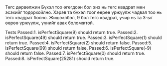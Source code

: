 Төгс дөрвөлжин 
Бүхэл тоо өгөгдсөн бол энэ нь төгс квадрат мөн эсэхийг тодорхойлно. 
Хэрэв та бүхэл тоог өөрөө үржүүлж чадвал тоо нь төгс квадрат болно. 
Жишээлбэл, 9 бол төгс квадрат, учир нь та 3-ыг өөрөө үржүүлж, үүнийг авах боломжтой.

Tests
Passed:1. isPerfectSquare(9) should return true.
Passed:2. isPerfectSquare(49) should return true.
Passed:3. isPerfectSquare(1) should return true.
Passed:4. isPerfectSquare(2) should return false.
Passed:5. isPerfectSquare(99) should return false.
Passed:6. isPerfectSquare(-9) should return false.
Passed:7. isPerfectSquare(0) should return true.
Passed:8. isPerfectSquare(25281) should return true.